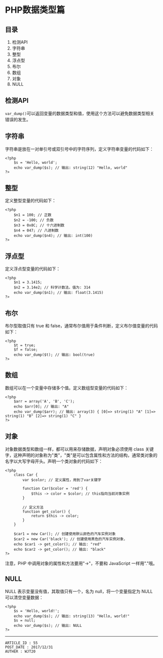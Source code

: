 
# PHP数据类型篇 #

## 目录 ##

1. 检测API
2. 字符串
3. 整型
4. 浮点型
5. 布尔
6. 数组
7. 对象
8. NULL

## 检测API ##

`var_dump()`可以返回变量的数据类型和值，使用这个方法可以避免数据类型相关错误的发生。

## 字符串 ##

字符串是放在一对单引号或双引号中的字符序列，定义字符串变量的代码如下：

```
<?php
    $s = 'Hello, world';
    echo var_dump($s); // 输出: string(12) "Hello, world"
?>
```

## 整型 ##

定义整型变量的代码如下：

```
<?php
    $n1 = 100; // 正数
    $n2 = -100; // 负数
    $n3 = 0x8C; // 十六进制数
    $n4 = 047; // 八进制数
    echo var_dump($n4); // 输出: int(100)
?>
```

## 浮点型 ##

定义浮点型变量的代码如下：

```
<?php
    $n1 = 3.1415;
    $n2 = 3.14e2; // 科学计数法，值为: 314
    echo var_dump($n1); // 输出: float(3.1415)
?>
```

## 布尔 ##

布尔型取值只有 true 和 false，通常布尔值用于条件判断，定义布尔值变量的代码如下：

```
<?php
    $t = true;
    $f = false;
    echo var_dump($t); // 输出: bool(true)
?>
```

## 数组 ##

数组可以在一个变量中存储多个值。定义数组型变量的代码如下：

```
<?php
    $arr = array('A', 'B', 'C');
    echo $arr[0]; // 输出: "A"
    echo var_dump($arr); // 输出: array(3) { [0]=> string(1) "A" [1]=> string(1) "B" [2]=> string(1) "C" }
?>
```

## 对象 ##

对象数据类型和数组一样，都可以用来存储数据，声明对象必须使用 class 关键字，这种声明的对象称为"类"，"类"是可以包含属性和方法的结构，通常类对象的名字以大写字母开头。声明一个类对象的代码如下：

```
<?php
    class Car {
        var $color; // 定义属性，用到了var关键字

        function Car($color = 'red') {
            $this -> color = $color; // this指向当前对象实例
        }

        // 定义方法
        function get_color() {
            return $this -> color;
        }
    }

    $car1 = new Car(); // 创建使用默认颜色的汽车实例对象
    $car2 = new Car('black'); // 创建使用黑色的汽车实例对象，
    echo $car1 -> get_color(); // 输出: "red"
    echo $car2 -> get_color(); // 输出: "black"
?>
```

注意，PHP 中调用对象的属性和方法要用"->"，不要和 JavaScript 一样用"."哦。

## NULL ##

NULL 表示变量没有值，其取值只有一个，名为 null，将一个变量指定为 NULL 可以清空变量数据：

```
<?php
    $s = 'Hello, world!';
    echo var_dump($s); // 输出: string(13) "Hello, world!"
    $s = null;
    echo var_dump($s); // 输出: NULL
?>
```

---

```
ARTICLE_ID : 55
POST_DATE : 2017/12/31
AUTHER : WJT20
```
